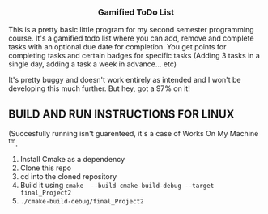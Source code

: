 <h3 align="center">
  Gamified ToDo List
</h3>

This is a pretty basic little program for my second semester programming course. It's a gamified todo list where you can add, remove and complete tasks with an optional due date for completion. You get points for completing tasks and certain badges for specific tasks (Adding 3 tasks in a single day, adding a task a week in advance... etc)

It's pretty buggy and doesn't work entirely as intended and I won't be developing this much further. But hey, got a 97% on it!

## BUILD AND RUN INSTRUCTIONS FOR LINUX 

(Succesfully running isn't guarenteed, it's a case of  Works On My Machine <sup>tm</sup>.

1. Install Cmake as a dependency 
1. Clone this repo
2. cd into the cloned repository
3. Build it using ``cmake  --build cmake-build-debug --target final_Project2``
4. ``./cmake-build-debug/final_Project2 ``

